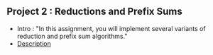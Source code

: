 
## Project 2 : Reductions and Prefix Sums

* Intro : "In this assignment, you will implement several variants of reduction and prefix sum algorithms."
* [Description](http://lara.epfl.ch/w/parcon18:project2)


